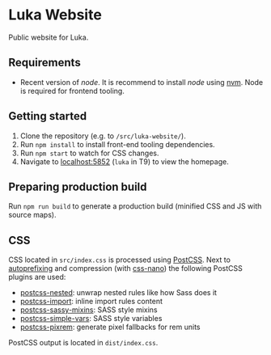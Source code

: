 # Luka Website
 
Public website for Luka.

## Requirements

* Recent version of *node*. It is recommend to install *node* using  [nvm](https://github.com/creationix/nvm). Node is required for frontend tooling.

## Getting started

1. Clone the repository (e.g. to `/src/luka-website/`).
1. Run `npm install` to install front-end tooling dependencies.
1. Run `npm start` to watch for CSS changes.
1. Navigate to [localhost:5852](http://localhost:5852) (`luka` in T9) to view the homepage.

## Preparing production build

Run `npm run build` to generate a production build (minified CSS and JS with source maps).

## CSS

CSS located in `src/index.css` is processed using [PostCSS](https://github.com/postcss/postcss). Next to [autoprefixing](https://github.com/postcss/autoprefixer) and compression (with [css-nano](http://cssnano.co/)) the following PostCSS plugins are used:

* [postcss-nested](https://github.com/postcss/postcss-nested): unwrap nested rules like how Sass does it
* [postcss-import](https://github.com/postcss/postcss-import): inline import rules content
* [postcss-sassy-mixins](https://github.com/andyjansson/postcss-sassy-mixins): SASS style mixins
* [postcss-simple-vars](https://github.com/postcss/postcss-simple-vars): SASS style variables
* [postcss-pixrem](https://github.com/robwierzbowski/node-pixrem): generate pixel fallbacks for rem units

PostCSS output is located in `dist/index.css`.  
